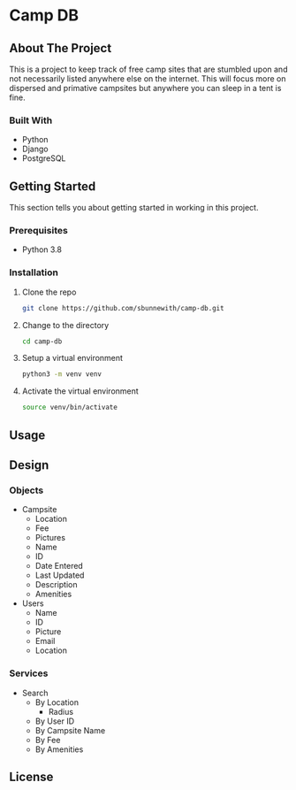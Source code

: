 # Camp DB


## About The Project

This is a project to keep track of free camp sites that are stumbled upon and not necessarily listed anywhere else on the internet.  This will focus more on dispersed and primative campsites but anywhere you can sleep in a tent is fine. 


### Built With

* Python
* Django
* PostgreSQL

## Getting Started

This section tells you about getting started in working in this project.

### Prerequisites

* Python 3.8

### Installation

1. Clone the repo
    ``` sh
    git clone https://github.com/sbunnewith/camp-db.git
    ```
1. Change to the directory
    ``` sh
    cd camp-db
    ```
1. Setup a virtual environment
    ``` sh
    python3 -m venv venv
    ```
1. Activate the virtual environment
    ``` sh
    source venv/bin/activate
    ```



## Usage

## Design

### Objects

* Campsite
    * Location
    * Fee
    * Pictures
    * Name
    * ID
    * Date Entered
    * Last Updated
    * Description
    * Amenities
* Users
    * Name
    * ID
    * Picture
    * Email
    * Location

### Services

* Search
    * By Location
        * Radius
    * By User ID
    * By Campsite Name
    * By Fee
    * By Amenities

## License
